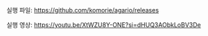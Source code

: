 실행 파일: https://github.com/komorie/agario/releases

실행 영상: https://youtu.be/XtWZU8Y-ONE?si=dHUQ3AObkLoBV3De
